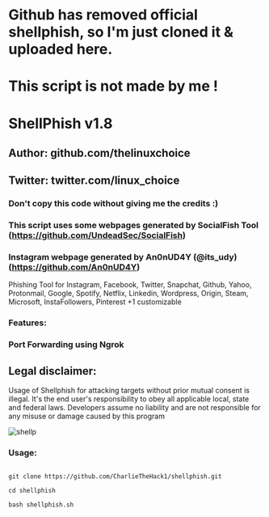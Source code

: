 # Github has removed official shellphish, so I'm just cloned it & uploaded here.
# This script is not made by me !

# ShellPhish v1.8

## Author: github.com/thelinuxchoice

## Twitter: twitter.com/linux_choice

### Don't copy this code without giving me the credits :)

### This script uses some webpages generated by SocialFish Tool (https://github.com/UndeadSec/SocialFish)

### Instagram webpage generated by An0nUD4Y (@its_udy) (https://github.com/An0nUD4Y)

Phishing Tool for Instagram, Facebook, Twitter, Snapchat, Github, Yahoo, Protonmail, Google, Spotify, Netflix, Linkedin, Wordpress, Origin, Steam, Microsoft, InstaFollowers, Pinterest +1 customizable

### Features:

### Port Forwarding using Ngrok

## Legal disclaimer:

Usage of Shellphish for attacking targets without prior mutual consent is illegal. It's the end user's responsibility to obey all applicable local, state and federal laws. Developers assume no liability and are not responsible for any misuse or damage caused by this program

![shellp](https://user-images.githubusercontent.com/34893261/43082609-d6273f58-8e6a-11e8-97f3-df56e03ad83d.png)

### Usage:

```

git clone https://github.com/CharlieTheHack1/shellphish.git

cd shellphish

bash shellphish.sh

```

